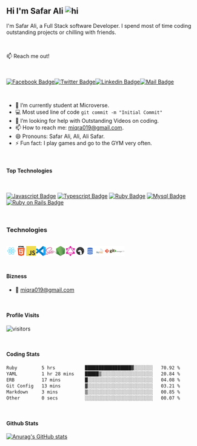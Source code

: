 ## Hi I'm Safar Ali <img src="https://user-images.githubusercontent.com/1303154/88677602-1635ba80-d120-11ea-84d8-d263ba5fc3c0.gif" width="28px" alt="hi">

I'm Safar Ali, a Full Stack software Developer. I spend most of time coding outstanding projects or chilling with friends.

<br/>

:mailbox: Reach me out!

<br/>

[![Facebook Badge](https://img.shields.io/twitter/url?label=Safar%20Ali&logo=Facebook&style=social&url=https%3A%2F%2Fwww.facebook.com%2Fsafarali.mohsini%2F)](https://www.facebook.com/safarali.mohsini/)[![Twitter Badge](https://img.shields.io/twitter/url?label=Safar%20Ali&style=social&url=https%3A%2F%2Ftwitter.com%2FSafarAli999)](https://twitter.com/safarali999)[![Linkedin Badge](https://img.shields.io/twitter/url?label=Safar%20Ali&logo=linkedIn&style=social&url=https%3A%2F%2Fwww.linkedin.com%2Fin%2Fsafar-ali999%2F)](https://www.linkedin.com/in/safar-ali999/)[![Mail Badge](https://img.shields.io/twitter/url?label=miqra019%40gmail.com&logo=Gmail&style=social&url=https%3A%2F%2Fmail.google.com%2Fmail%2Fu%2F1%2F%23inbox)](mailto:miqra019@gmail.com)

<br/>

<!-- TODO: Add last video link -->

- 🔭 I’m currently student at Microverse.
- :computer: Most used line of code `git commit -m "Initial Commit"`
- 🤔 I’m looking for help with Outstanding Videos on coding.
- 📫 How to reach me: miqra019@gmail.com.
- 😄 Pronouns: Safar Ali, Ali, Ali Safar.
- ⚡ Fun fact: I play games and go to the GYM very often.

<br/>

#### Top Technologies

<br/>

<!-- TODO: Make technologies links takes you to repositories -->

[![Javascript Badge](https://img.shields.io/twitter/url?color=yellow&label=Javascript&logo=Javascript&style=for-the-badge&url=https%3A%2F%2Fmail.google.com%2Fmail%2Fu%2F1%2F)](#) [![Typescript Badge](https://img.shields.io/twitter/url?color=blue&label=React&logo=react&style=for-the-badge&url=https%3A%2F%2Fmail.google.com%2Fmail%2Fu%2F1%2F%23inbox)](#) [![Ruby Badge](https://img.shields.io/twitter/url?color=red&label=Ruby&logo=Ruby&logoColor=red&style=for-the-badge&url=https%3A%2F%2Fmail.google.com%2Fmail%2Fu%2F1%2F)](#) [![Mysql Badge](https://img.shields.io/twitter/url?color=red&label=MySql&logo=Mysql&logoColor=red&style=for-the-badge&url=https%3A%2F%2Fwww.linkedin.com%2Fnotifications%2F)](#)[![Ruby on Rails Badge](https://img.shields.io/twitter/url?color=red&label=Ruby%20on%20Rails&logo=Ruby%20on%20Rails&logoColor=red&style=for-the-badge&url=https%3A%2F%2Fmail.google.com%2Fmail%2Fu%2F1%2F)](#)

<br/>

### Technologies
<br/>

<img align="left" alt="React" width="26px" src="https://raw.githubusercontent.com/github/explore/80688e429a7d4ef2fca1e82350fe8e3517d3494d/topics/react/react.png" />

<img align="left" alt="HTML5" width="26px" src="https://raw.githubusercontent.com/github/explore/80688e429a7d4ef2fca1e82350fe8e3517d3494d/topics/html/html.png" />

<img align="left" alt="JavaScript" width="26px" src="https://raw.githubusercontent.com/github/explore/80688e429a7d4ef2fca1e82350fe8e3517d3494d/topics/javascript/javascript.png" />

<img align="left" alt="Visual Studio Code" width="26px" src="https://raw.githubusercontent.com/github/explore/80688e429a7d4ef2fca1e82350fe8e3517d3494d/topics/visual-studio-code/visual-studio-code.png" />

<img align="left" alt="Sass" width="26px" src="https://raw.githubusercontent.com/github/explore/80688e429a7d4ef2fca1e82350fe8e3517d3494d/topics/sass/sass.png" />

<img align="left" alt="Node.js" width="26px" src="https://raw.githubusercontent.com/github/explore/80688e429a7d4ef2fca1e82350fe8e3517d3494d/topics/nodejs/nodejs.png" />

<img align="left" alt="GraphQL" width="26px" src="https://raw.githubusercontent.com/github/explore/80688e429a7d4ef2fca1e82350fe8e3517d3494d/topics/graphql/graphql.png" />

<img align="left" alt="Deno" width="26px" src="https://raw.githubusercontent.com/github/explore/361e2821e2dea67711cde99c9c40ed357061cf27/topics/deno/deno.png" />

<img align="left" alt="SQL" width="26px" src="https://raw.githubusercontent.com/github/explore/80688e429a7d4ef2fca1e82350fe8e3517d3494d/topics/sql/sql.png" />

<img align="left" alt="MySQL" width="26px" src="https://raw.githubusercontent.com/github/explore/80688e429a7d4ef2fca1e82350fe8e3517d3494d/topics/mysql/mysql.png" />

<img align="left" alt="Git" width="26px" src="https://raw.githubusercontent.com/github/explore/80688e429a7d4ef2fca1e82350fe8e3517d3494d/topics/git/git.png" />

<img align="left" alt="MongoDB" width="26px" src="https://raw.githubusercontent.com/github/explore/80688e429a7d4ef2fca1e82350fe8e3517d3494d/topics/mongodb/mongodb.png" />

<br/>
<br/>
<br/>


#### Bizness

- :email: miqra019@gmail.com

<br/>

#### Profile Visits 

![visitors](https://visitor-badge.glitch.me/badge?page_id=safar1212.safar1212)

<br/>

#### Coding Stats

<!--START_SECTION:waka-->

```text
Ruby         5 hrs           █████████████████▓░░░░░░░   70.92 %
YAML         1 hr 28 mins    █████▒░░░░░░░░░░░░░░░░░░░   20.84 %
ERB          17 mins         █░░░░░░░░░░░░░░░░░░░░░░░░   04.08 %
Git Config   13 mins         ▓░░░░░░░░░░░░░░░░░░░░░░░░   03.21 %
Markdown     3 mins          ▒░░░░░░░░░░░░░░░░░░░░░░░░   00.85 %
Other        0 secs          ░░░░░░░░░░░░░░░░░░░░░░░░░   00.07 %
```

<!--END_SECTION:waka-->

<br/>

#### Github Stats

[![Anurag's GitHub stats](https://github-readme-stats.vercel.app/api?username=safar1212&show_icons=true&theme=radical)](https://github.com/safar1212/github-readme-stats)

<br/>
